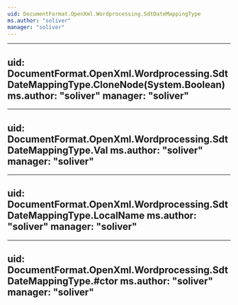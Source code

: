 ```yaml
---
uid: DocumentFormat.OpenXml.Wordprocessing.SdtDateMappingType
ms.author: "soliver"
manager: "soliver"
---
```


---
uid: DocumentFormat.OpenXml.Wordprocessing.SdtDateMappingType.CloneNode(System.Boolean)
ms.author: "soliver"
manager: "soliver"
---

---
uid: DocumentFormat.OpenXml.Wordprocessing.SdtDateMappingType.Val
ms.author: "soliver"
manager: "soliver"
---

---
uid: DocumentFormat.OpenXml.Wordprocessing.SdtDateMappingType.LocalName
ms.author: "soliver"
manager: "soliver"
---

---
uid: DocumentFormat.OpenXml.Wordprocessing.SdtDateMappingType.#ctor
ms.author: "soliver"
manager: "soliver"
---
